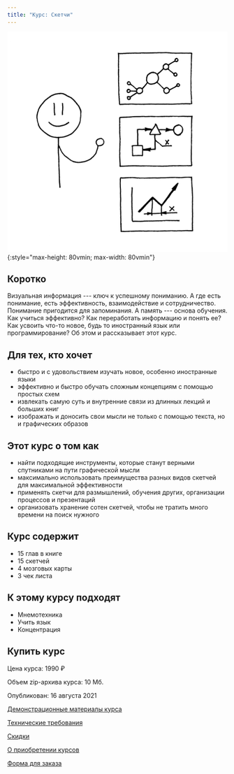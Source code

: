 ```yaml
---
title: "Курс: Скетчи"
---
```


![Титульное изображение](title.png){:style="max-height: 80vmin; max-width: 80vmin"}

## Коротко

Визуальная информация --- ключ к успешному пониманию.  А где есть
понимание, есть эффективность, взаимодействие и сотрудничество.
Понимание пригодится для запоминания.  А память --- основа обучения.
Как учиться эффективно?  Как переработать информацию и понять ее?  Как
усвоить что-то новое, будь то иностранный язык или программирование?
Об этом и рассказывает этот курс.

## Для тех, кто хочет

- быстро и с удовольствием изучать новое, особенно иностранные языки
- эффективно и быстро обучать сложным концепциям с помощью простых
  схем
- извлекать самую суть и внутренние связи из длинных лекций и больших
  книг
- изображать и доносить свои мысли не только с помощью текста, но и
  графических образов

## Этот курс о том как

- найти подходящие инструменты, которые станут верными спутниками на
  пути графической мысли
- максимально использовать преимущества разных видов скетчей для
  максимальной эффективности
- применять скетчи для размышлений, обучения других, организации
  процессов и презентаций
- организовать хранение сотен скетчей, чтобы не тратить много времени
  на поиск нужного

## Курс содержит

- 15 глав в книге
- 15 скетчей
- 4 мозговых карты
- 3 чек листа

## К этому курсу подходят

- Мнемотехника
- Учить язык
- Концентрация

## Купить курс

Цена курса: 1990 ₽

Объем zip-архива курса: 10 Мб.

Опубликован: 16 августа 2021

[Демонстрационные материалы курса](https://disk.yandex.ru/d/t7kkoRyn6eueZw)

[Технические требования](/help/buy.html#computer)

[Скидки](/help/buy.html#discount)

[О приобретении курсов](/help/buy.html#buy)

[Форма для заказа](/feedback.html#order_courses)
